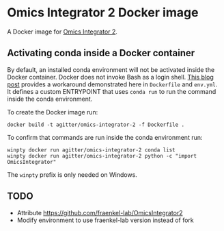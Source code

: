 # Omics Integrator 2 Docker image

A Docker image for [Omics Integrator 2](https://github.com/fraenkel-lab/OmicsIntegrator2).

## Activating conda inside a Docker container

By default, an installed conda environment will not be activated inside the Docker container.
Docker does not invoke Bash as a login shell.
[This blog post](https://pythonspeed.com/articles/activate-conda-dockerfile/) provides a workaround demonstrated here in `Dockerfile` and `env.yml`.
It defines a custom ENTRYPOINT that uses `conda run` to run the command inside the conda environment.

To create the Docker image run:
```
docker build -t agitter/omics-integrator-2 -f Dockerfile .
```

To confirm that commands are run inside the conda environment run:
```
winpty docker run agitter/omics-integrator-2 conda list
winpty docker run agitter/omics-integrator-2 python -c "import OmicsIntegrator"
```
The `winpty` prefix is only needed on Windows.

## TODO
- Attribute https://github.com/fraenkel-lab/OmicsIntegrator2
- Modify environment to use fraenkel-lab version instead of fork